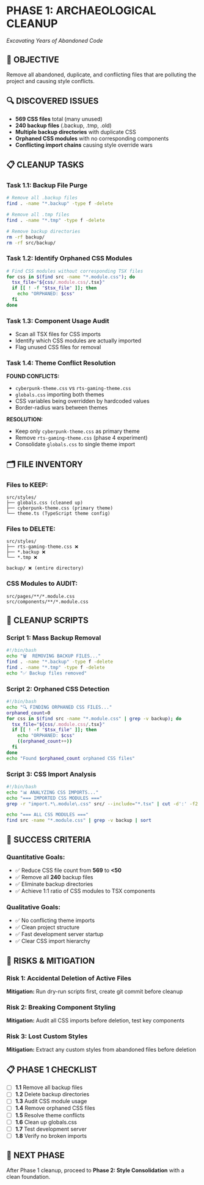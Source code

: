 # PHASE 1: ARCHAEOLOGICAL CLEANUP
*Excavating Years of Abandoned Code*

## 🎯 **OBJECTIVE**
Remove all abandoned, duplicate, and conflicting files that are polluting the project and causing style conflicts.

## 🔍 **DISCOVERED ISSUES**
- **569 CSS files** total (many unused)
- **240 backup files** (.backup, .tmp, .old)
- **Multiple backup directories** with duplicate CSS
- **Orphaned CSS modules** with no corresponding components
- **Conflicting import chains** causing style override wars

## 📋 **CLEANUP TASKS**

### **Task 1.1: Backup File Purge**
```bash
# Remove all .backup files
find . -name "*.backup" -type f -delete

# Remove all .tmp files  
find . -name "*.tmp" -type f -delete

# Remove backup directories
rm -rf backup/
rm -rf src/backup/
```

### **Task 1.2: Identify Orphaned CSS Modules**
```bash
# Find CSS modules without corresponding TSX files
for css in $(find src -name "*.module.css"); do
  tsx_file="${css/.module.css/.tsx}"
  if [[ ! -f "$tsx_file" ]]; then
    echo "ORPHANED: $css"
  fi
done
```

### **Task 1.3: Component Usage Audit**
- Scan all TSX files for CSS imports
- Identify which CSS modules are actually imported
- Flag unused CSS files for removal

### **Task 1.4: Theme Conflict Resolution**
**FOUND CONFLICTS:**
- `cyberpunk-theme.css` vs `rts-gaming-theme.css`
- `globals.css` importing both themes
- CSS variables being overridden by hardcoded values
- Border-radius wars between themes

**RESOLUTION:**
- Keep only `cyberpunk-theme.css` as primary theme
- Remove `rts-gaming-theme.css` (phase 4 experiment)
- Consolidate `globals.css` to single theme import

## 🗂️ **FILE INVENTORY**

### **Files to KEEP:**
```
src/styles/
├── globals.css (cleaned up)
├── cyberpunk-theme.css (primary theme)
└── theme.ts (TypeScript theme config)
```

### **Files to DELETE:**
```
src/styles/
├── rts-gaming-theme.css ❌
├── *.backup ❌
└── *.tmp ❌

backup/ ❌ (entire directory)
```

### **CSS Modules to AUDIT:**
```
src/pages/**/*.module.css
src/components/**/*.module.css
```

## 🧹 **CLEANUP SCRIPTS**

### **Script 1: Mass Backup Removal**
```bash
#!/bin/bash
echo "🗑️  REMOVING BACKUP FILES..."
find . -name "*.backup" -type f -delete
find . -name "*.tmp" -type f -delete
echo "✅ Backup files removed"
```

### **Script 2: Orphaned CSS Detection**
```bash
#!/bin/bash
echo "🔍 FINDING ORPHANED CSS FILES..."
orphaned_count=0
for css in $(find src -name "*.module.css" | grep -v backup); do
  tsx_file="${css/.module.css/.tsx}"
  if [[ ! -f "$tsx_file" ]]; then
    echo "ORPHANED: $css"
    ((orphaned_count++))
  fi
done
echo "Found $orphaned_count orphaned CSS files"
```

### **Script 3: CSS Import Analysis**
```bash
#!/bin/bash
echo "📊 ANALYZING CSS IMPORTS..."
echo "=== IMPORTED CSS MODULES ==="
grep -r "import.*\.module\.css" src/ --include="*.tsx" | cut -d':' -f2 | sort | uniq

echo "=== ALL CSS MODULES ==="
find src -name "*.module.css" | grep -v backup | sort
```

## 🎯 **SUCCESS CRITERIA**

### **Quantitative Goals:**
- ✅ Reduce CSS file count from **569** to **<50**
- ✅ Remove all **240** backup files
- ✅ Eliminate backup directories
- ✅ Achieve 1:1 ratio of CSS modules to TSX components

### **Qualitative Goals:**
- ✅ No conflicting theme imports
- ✅ Clean project structure
- ✅ Fast development server startup
- ✅ Clear CSS import hierarchy

## 🚨 **RISKS & MITIGATION**

### **Risk 1: Accidental Deletion of Active Files**
**Mitigation:** Run dry-run scripts first, create git commit before cleanup

### **Risk 2: Breaking Component Styling**
**Mitigation:** Audit all CSS imports before deletion, test key components

### **Risk 3: Lost Custom Styles**
**Mitigation:** Extract any custom styles from abandoned files before deletion

## 📋 **PHASE 1 CHECKLIST**

- [ ] **1.1** Remove all backup files
- [ ] **1.2** Delete backup directories  
- [ ] **1.3** Audit CSS module usage
- [ ] **1.4** Remove orphaned CSS files
- [ ] **1.5** Resolve theme conflicts
- [ ] **1.6** Clean up globals.css
- [ ] **1.7** Test development server
- [ ] **1.8** Verify no broken imports

## 🔄 **NEXT PHASE**
After Phase 1 cleanup, proceed to **Phase 2: Style Consolidation** with a clean foundation.
